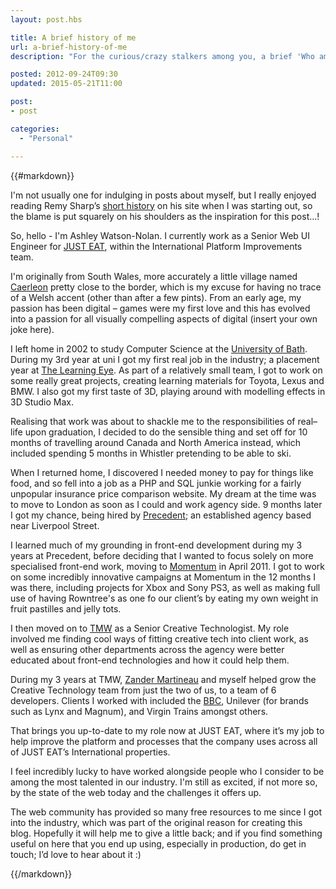 ```yaml
---
layout: post.hbs

title: A brief history of me
url: a-brief-history-of-me
description: "For the curious/crazy stalkers among you, a brief 'Who am I', and how I've fallen into doing whatever it is that I do."

posted: 2012-09-24T09:30
updated: 2015-05-21T11:00

post:
- post

categories:
  - "Personal"

---
```


{{#markdown}}

I'm not usually one for indulging in posts about myself, but I really enjoyed reading Remy Sharp’s [short history](http://remysharp.com/about/) on his site when I was starting out, so the blame is put squarely on his shoulders as the inspiration for this post...!

So, hello - I'm Ashley Watson-Nolan.  I currently work as a Senior Web UI Engineer for [JUST EAT](http://www.just-eat.co.uk/), within the International Platform Improvements team.

I'm originally from South Wales, more accurately a little village named [Caerleon](http://www.caerleon.net/) pretty close to the border, which is my excuse for having no trace of a Welsh accent (other than after a few pints).  From an early age, my passion has been digital – games were my first love and this has evolved into a passion for all visually compelling aspects of digital (insert your own joke here).

I left home in 2002 to study Computer Science at the [University of Bath](http://www.bath.ac.uk/).  During my 3rd year at uni I got my first real job in the industry; a placement year at [The Learning Eye](http://www.thelearningeye.com/).  As part of a relatively small team, I got to work on some really great projects, creating learning materials for Toyota, Lexus and BMW.  I also got my first taste of 3D, playing around with modelling effects in 3D Studio Max.

Realising that work was about to shackle me to the responsibilities of real–life upon graduation, I decided to do the sensible thing and set off for 10 months of travelling around Canada and North America instead, which included spending 5 months in Whistler pretending to be able to ski.

When I returned home, I discovered I needed money to pay for things like food, and so fell into a job as a PHP and SQL junkie working for a fairly unpopular insurance price comparison website.  My dream at the time was to move to London as soon as I could and work agency side.  9 months later I got my chance, being hired by [Precedent](http://www.precedent.co.uk/); an established agency based near Liverpool Street.

I learned much of my grounding in front-end development during my 3 years at Precedent, before deciding that I wanted to focus solely on more specialised front-end work, moving to [Momentum](http://momentumww.co.uk/) in April 2011.  I got to work on some incredibly innovative campaigns at Momentum in the 12 months I was there, including projects for Xbox and Sony PS3, as well as making full use of having Rowntree's as one fo our client’s by eating my own weight in fruit pastilles and jelly tots.

I then moved on to [TMW](http://www.tmwunlimited.com/) as a Senior Creative Technologist.  My role involved me finding cool ways of fitting creative tech into client work, as well as ensuring other departments across the agency were better educated about front-end technologies and how it could help them.

During my 3 years at TMW, [Zander Martineau](https://twitter.com/mrmartineau) and myself helped grow the Creative Technology team from just the two of us, to a team of 6 developers.  Clients I worked with included the [BBC](http://www.bbcgoodfood.com/), Unilever (for brands such as Lynx and Magnum), and Virgin Trains amongst others.

That brings you up-to-date to my role now at JUST EAT, where it’s my job to help improve the platform and processes that the company uses across all of JUST EAT’s International properties.

I feel incredibly lucky to have worked alongside people who I consider to be among the most talented in our industry.  I'm still as excited, if not more so, by the state of the web today and the challenges it offers up.

The web community has provided so many free resources to me since I got into the industry, which was part of the original reason for creating this blog.  Hopefully it will help me to give a little back; and if you find something useful on here that you end up using, especially in production, do get in touch; I’d love to hear about it :)

{{/markdown}}
